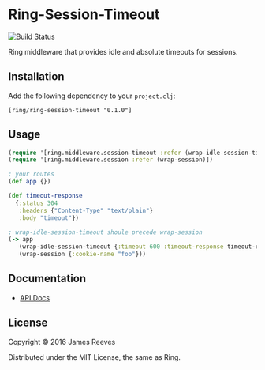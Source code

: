 # Ring-Session-Timeout

[![Build Status](https://travis-ci.org/ring-clojure/ring-session-timeout.svg?branch=master)](https://travis-ci.org/ring-clojure/ring-session-timeout)

Ring middleware that provides idle and absolute timeouts for sessions.

## Installation

Add the following dependency to your `project.clj`:

    [ring/ring-session-timeout "0.1.0"]

## Usage

```clojure
(require '[ring.middleware.session-timeout :refer (wrap-idle-session-timeout)])
(require '[ring.middleware.session :refer (wrap-session)])

; your routes
(def app {})

(def timeout-response
  {:status 304
   :headers {"Content-Type" "text/plain"}
   :body "timeout"})

; wrap-idle-session-timeout shoule precede wrap-session
(-> app
   (wrap-idle-session-timeout {:timeout 600 :timeout-response timeout-response})
   (wrap-session {:cookie-name "foo"}))
```

## Documentation

* [API Docs](http://ring-clojure.github.io/ring-session-timeout/ring.middleware.session-timeout.html)

## License

Copyright © 2016 James Reeves

Distributed under the MIT License, the same as Ring.
